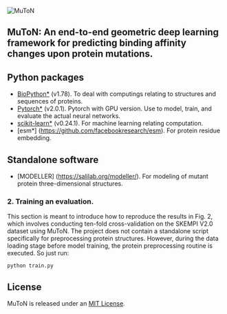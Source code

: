 ![MuToN](https://github.com/zpliulab/MuToN/blob/main/logo.png)
## MuToN: An end-to-end geometric deep learning framework for predicting binding affinity changes upon protein mutations.

## Python packages
* [BioPython*](https://github.com/biopython/biopython) (v1.78). To deal with computings relating to structures and sequences of proteins.
* [Pytorch*](https://pytorch.org/) (v2.0.1). Pytorch with GPU version. Use to model, train, and evaluate the actual neural networks.
* [scikit-learn*](https://scikit-learn.org/) (v0.24.1). For machine learning relating computation.
* [esm*] (https://github.com/facebookresearch/esm). For protein residue embedding.
## Standalone software
* [MODELLER] (https://salilab.org/modeller/). For modeling of mutant protein three-dimensional structures.

### 2. Training an evaluation.
This section is meant to introduce how to reproduce the results in Fig. 2, which involves conducting ten-fold cross-validation on the SKEMPI V2.0 dataset using MuToN.
The project does not contain a standalone script specifically for preprocessing protein structures. However, during the data loading stage before model training, the protein preprocessing routine is executed.
So just run:
```
python train.py
```
## License
MuToN is released under an [MIT License](LICENSE).
